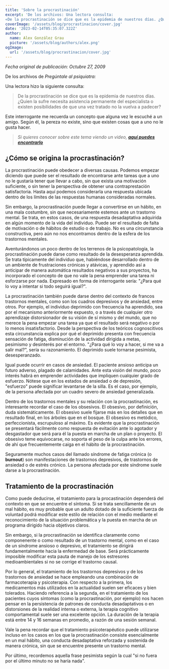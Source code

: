 ```yaml
---
title: 'Sobre la procrastinación'
excerpt: 'De los archivos: Una lectora consulta:
«De la procrastinación se dice que es la epidemia de nuestros días. ¿Quien la sufre necesita asistencia permanente del especialista o existen posibilidades de que una vez tratado no la vuelva a padecer?»'
coverImage: '/assets/blog/procrastinacion/cover.jpg'
date: '2023-02-14T05:35:07.322Z'
author:
  name: Alex González Grau
  picture: '/assets/blog/authors/alex.png'
ogImage:
  url: '/assets/blog/procrastinacion/cover.jpg'
---
```


_Fecha original de publicación: Octubre 27, 2009_

De los archivos de _Pregúntale al psiquiatra:_ 

Una lectora hizo la siguiente consulta:

> De la procrastinación se dice que es la epidemia de nuestros días. ¿Quien la sufre necesita asistencia permanente del especialista o existen posibilidades de que una vez tratado no la vuelva a padecer?

Este interrogante me recuerda un concepto que alguna vez le escuché a un amigo. Según él, la pereza no existe, sino que existen cosas que a uno no le gusta hacer.

>*Si quieres conocer sobre este tema viendo un video, [**aquí puedes encontrarlo**](https://www.youtube.com/watch?v=Ckf_S-9Z6LA)*

## ¿Cómo se origina la procrastinación?

La procrastinación puede obedecer a diversas causas. Podemos empezar diciendo que puede ser el resultado de encontrarse ante tareas que a uno no le gustaría tener que llevar a cabo, sin que exista una motivación suficiente, o sin tener la perspectiva de obtener una contraprestación satisfactoria. Hasta aquí podemos considerarla una respuesta ubicada dentro de los límites de las respuestas humanas consideradas normales.

Sin embargo, la procrastinación puede llegar a convertirse en un hábito, en una mala costumbre, sin que necesariamente estemos ante un trastorno mental. Se trata, en estos casos, de una respuesta desadaptativa adquirida en algún momento de la vida del individuo. Puede ser el resultado de falta de motivación o de hábitos de estudio o de trabajo. No es una circunstancia constructiva, pero aún no nos encontramos dentro de la esfera de los trastornos mentales.

Aventurándonos un poco dentro de los terrenos de la psicopatología, la procrastinación puede darse como resultado de la desesperanza aprendida. Se trata típicamente del individuo que, habiéndose desarrollado dentro de un ambiente de frustraciones crónicas y atávicas, y aprendido así a anticipar de manera automática resultados negativos a sus proyectos, ha incorporado el concepto de que no vale la pena emprender una tarea ni esforzarse por nada. Expresado en forma de interrogante sería: "¿Para qué lo voy a intentar si todo seguirá igual?".

La procrastinación también puede darse dentro del contexto de francos trastornos mentales, como son los cuadros depresivos y de ansiedad, entre otros. Por ejemplo, el individuo deprimido con frecuencia ha aprendido, sea por el mecanismo anteriormente expuesto, o a través de cualquier otro aprendizaje distorsionador de su visión de sí mismo y del mundo, que no merece la pena empezar una tarea ya que el resultado será negativo o por lo menos insatisfactorio. Desde la perspectiva de los teóricos cognoscitivos esta circunstancia explica por qué el deprimido presenta con frecuencia sensación de fatiga, disminución de la actividad dirigida a metas, pesimismo y desinterés por el entorno. "¿Para qué lo voy a hacer, si me va a salir mal?", sería su razonamiento. El deprimido suele tornarse pesimista, desesperanzado.

Igual puede ocurrir en casos de ansiedad. El paciente ansioso anticipa un futuro adverso, plagado de calamidades. Ante esta visión del mundo, poco interés habrá en emprender actividades que impliquen cualquier grado de esfuerzo. Nótese que en los estados de ansiedad o de depresión, "esfuerzo" puede significar levantarse de la silla. Es el caso, por ejemplo, de la persona afectada por un cuadro severo de ansiedad generalizada.

Dentro de los trastornos mentales y su relación con la procrastinación, es interesante recordar el caso de los obsesivos. El obsesivo, por definición, duda sistemáticamente. El obsesivo suele fijarse más en los detalles que en resultado final, en los árboles que en el bosque. El obsesivo es metódico, perfeccionista, escrupuloso al máximo. Es evidente que la procrastinación se presentará fácilmente como respuesta de evitación ante lo agotador y desgastador que será para él la puesta en marcha de un plan o proyecto. El obsesivo teme equivocarse, no soporta el peso de la culpa ante los errores, de ahí que frecuentemente caiga en el hábito de la procrastinación.

Seguramente muchos casos del llamado síndrome de fatiga crónica (o **burnout**) son manifestaciones de trastornos depresivos, de trastornos de ansiedad o de estrés crónico. La persona afectada por este síndrome suele darse a la procrastinación.

## Tratamiento de la procrastinación

Como puede deducirse, el tratamiento para la procastinación dependerá del contexto en que se encuentre el síntoma. Si se trata sencillamente de un mal hábito, es muy probable que un adulto dotado de la suficiente fuerza de voluntad podrá modificar este estilo de relación con el medio mediante el reconocimiento de la situación problemática y la puesta en marcha de un programa dirigido hacia objetivos claros.

Sin embargo, si la procrastinación se identifica claramente como componenente o como resultado de un trastorno mental, como en el caso de un síndrome ansioso o depresivo, el tratamiento se dirigirá fundamentalmente hacia la enfermedad de base. Será prácticamente imposible modificar esta pauta de manejo de los estresores medioambientales si no se corrige el trastorno causal.

Por lo general, el tratamiento de los trastornos depresivos y de los trastornos de ansiedad se hace empleando una combinación de farmacoterapia y psicoterapia. Con respecto a la primera, los medicamentos más utilizados en la actualidad suelen ser eficaces y bien tolerados. Haciendo referencia a la segunda, en el tratamiento de los pacientes cuyos síntomas (como la procrastinación, por ejemplo) nos hacen pensar en la persistencia de patrones de conducta desadaptativos o en distorsiones de la realidad interna o externa, la terapia cognitivo comportamental suele ser una excelente opción. La duración de la terapia está entre 14 y 16 semanas en promedio, a razón de una sesión semanal.

Vale la pena recordar que el tratamiento psicoterapéutico puede utilizarse incluso en los casos en los que la procrastinación consiste esencialmente en un mal hábito, una conducta desadaptativa reforzada y sostenida de manera crónica, sin que se encuentre presente un trastorno mental.

Por último, recordemos aquella frase pesimista según la cual "si no fuera por el último minuto no se haría nada".